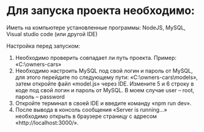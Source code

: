 # Для запуска проекта необходимо:
Иметь на компьютере установленные программы: NodeJS, MySQL, Visual studio code (или другой IDE)

Настройка перед запуском:
1. Необходимо проверить совпадает ли путь проекта. Пример: «C:\owners-cars»
2. Необходимо настроить MySQL под свой логин и пароль от MySQL, для этого перейдите по следующему пути: «C:\owners-cars\models», затем откройте файл «model.js» через IDE. Измените 5 и 6 строку в коде под свой логин и пароль от MySQL. В моем случае user – root, пароль – password
3. Откройте терминал в своей IDE и введите команду «npm run dev».
4. После вывода в консоль сообщения «Server is running…» необходимо открыть в браузере страницу с адресом «http://localhost:3000/».
